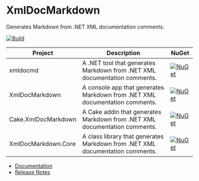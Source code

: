 # XmlDocMarkdown

Generates Markdown from .NET XML documentation comments.

[![Build](https://github.com/ejball/XmlDocMarkdown/workflows/Build/badge.svg)](https://github.com/ejball/XmlDocMarkdown/actions?query=workflow%3ABuild)

Project | Description | NuGet
--- | --- | ---
xmldocmd | A .NET tool that generates Markdown from .NET XML documentation comments. | [![NuGet](https://img.shields.io/nuget/v/xmldocmd.svg)](https://www.nuget.org/packages/xmldocmd)
XmlDocMarkdown | A console app that generates Markdown from .NET XML documentation comments. | [![NuGet](https://img.shields.io/nuget/v/XmlDocMarkdown.svg)](https://www.nuget.org/packages/XmlDocMarkdown)
Cake.XmlDocMarkdown | A Cake addin that generates Markdown from .NET XML documentation comments. | [![NuGet](https://img.shields.io/nuget/v/Cake.XmlDocMarkdown.svg)](https://www.nuget.org/packages/Cake.XmlDocMarkdown)
XmlDocMarkdown.Core | A class library that generates Markdown from .NET XML documentation comments. | [![NuGet](https://img.shields.io/nuget/v/XmlDocMarkdown.Core.svg)](https://www.nuget.org/packages/XmlDocMarkdown.Core)

* [Documentation](https://ejball.com/XmlDocMarkdown/)
* [Release Notes](ReleaseNotes.md)
